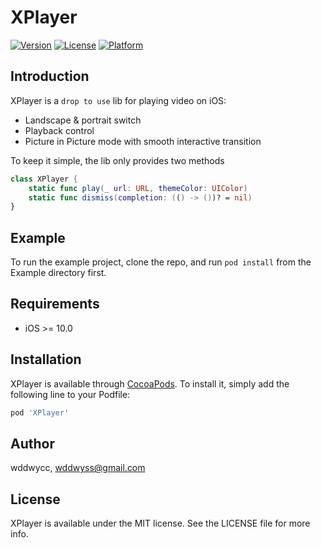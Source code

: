 # XPlayer

[![Version](https://img.shields.io/cocoapods/v/XPlayer.svg?style=flat)](https://cocoapods.org/pods/XPlayer)
[![License](https://img.shields.io/cocoapods/l/XPlayer.svg?style=flat)](https://cocoapods.org/pods/XPlayer)
[![Platform](https://img.shields.io/cocoapods/p/XPlayer.svg?style=flat)](https://cocoapods.org/pods/XPlayer)

## Introduction

XPlayer is a `drop to use` lib for playing video on iOS:

* Landscape & portrait switch
* Playback control
* Picture in Picture mode with smooth interactive transition


To keep it simple, the lib only provides two methods

```swift
class XPlayer {
    static func play(_ url: URL, themeColor: UIColor)
    static func dismiss(completion: (() -> ())? = nil)
}
```

## Example

To run the example project, clone the repo, and run `pod install` from the Example directory first.

## Requirements

* iOS >= 10.0

## Installation

XPlayer is available through [CocoaPods](https://cocoapods.org). To install
it, simply add the following line to your Podfile:

```ruby
pod 'XPlayer'
```

## Author

wddwycc, wddwyss@gmail.com

## License

XPlayer is available under the MIT license. See the LICENSE file for more info.

